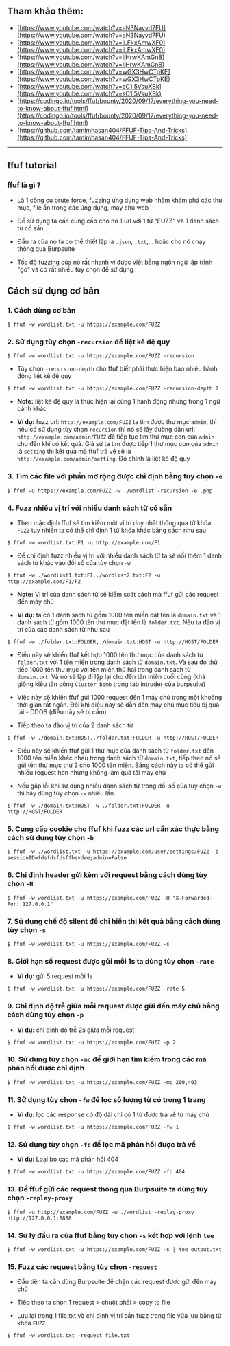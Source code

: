 ## Tham khảo thêm:
- [https://www.youtube.com/watch?v=aN3Nayvd7FU](https://www.youtube.com/watch?v=aN3Nayvd7FU)
- [https://www.youtube.com/watch?v=iLFkxAmwXF0](https://www.youtube.com/watch?v=iLFkxAmwXF0)
- [https://www.youtube.com/watch?v=IjHrwKAmGn8](https://www.youtube.com/watch?v=IjHrwKAmGn8)
- [https://www.youtube.com/watch?v=wGX3HwCTpKE](https://www.youtube.com/watch?v=wGX3HwCTpKE)
- [https://www.youtube.com/watch?v=sC1I5VsuXSk](https://www.youtube.com/watch?v=sC1I5VsuXSk)
- [https://codingo.io/tools/ffuf/bounty/2020/09/17/everything-you-need-to-know-about-ffuf.html](https://codingo.io/tools/ffuf/bounty/2020/09/17/everything-you-need-to-know-about-ffuf.html)
- [https://github.com/tamimhasan404/FFUF-Tips-And-Tricks](https://github.com/tamimhasan404/FFUF-Tips-And-Tricks)


---
## ffuf tutorial
### ffuf là gì ?
- Là 1 công cụ brute force, fuzzing ứng dụng web nhằm khám phá các thư mục, file ẩn trong các ứng dụng, máy chủ web

- Để sử dụng ta cần cung cấp cho nó 1 url với 1 từ "FUZZ" và 1 danh sách từ có sẵn 

- Đầu ra của nó ta có thể thiết lập là `.json`, `.txt`,... hoặc cho nó chạy thông qua Burpsuite

- Tốc độ fuzzing của nó rất nhanh vì được viết bằng ngôn ngữ lập trình "go" và có rất nhiều tùy chọn để sử dụng
## Cách sử dụng cơ bản
### 1. Cách dùng cơ bản
```
$ ffuf -w wordlist.txt -u https://example.com/FUZZ
```
### 2. Sử dụng tùy chọn `-recursion` để liệt kê đệ quy 
```
$ ffuf -w wordlist.txt -u https://example.com/FUZZ -recursion
```
- Tùy chọn `-recursion-depth` cho ffuf biết phải thực hiện bao nhiêu hành động liệt kê đệ quy 
```
$ ffuf -w wordlist.txt -u https://example.com/FUZZ -recursion-depth 2
```
- **Note:** liệt kê đệ quy là thực hiện lại cùng 1 hành động nhưng trong 1 ngữ cảnh khác

- **Ví dụ:** fuzz url: `http://example.com/FUZZ` ta tìm được thư mục `admin`, thì nếu có sử dụng tùy chọn `recursion` thì nó sẽ lấy đường dẫn url: `http://example.com/admin/FUZZ` để tiếp tục tìm thư mục con của `admin` cho đến khi có kết quả. Giả sử ta tìm được tiếp 1 thư mục con của `admin` là `setting` thì kết quả mà ffuf trả về sẽ là `http://example.com/admin/setting`. Đó chính là liệt kê đệ quy
### 3. Tìm các file với phần mở rộng được chỉ định bằng tùy chọn `-e`
```
$ ffuf -u https://example.com/FUZZ -w ./wordlist -recursion -e .php
```
### 4. Fuzz nhiều vị trí với nhiều danh sách từ có sẵn
- Theo mặc định ffuf sẽ tìm kiếm một ví trí duy nhất thông qua từ khóa `FUZZ` tuy nhiên ta có thể chỉ định 1 từ khóa khác bằng cách như sau
```
$ ffuf -w wordlist.txt:F1 -u http://example.com/F1
```
- Để chỉ định fuzz nhiều vị trí với nhiều danh sách từ ta sẽ nối thêm 1 danh sách từ khác vào đối số của tùy chọn `-w`
```
$ ffuf -w ./wordlist1.txt:F1,./wordlist2.txt:F2 -u http://example.com/F1/F2
```
- **Note:** Vị trí của danh sách từ sẽ kiểm soát cách mà ffuf gửi các request đến máy chủ

- **Ví dụ:** ta có 1 danh sách từ gồm 1000 tên miền đặt tên là `domain.txt` và 1 danh sách từ gồm 1000 tên thư mục đặt tên là `folder.txt`. Nếu ta đảo vị trí của các danh sách từ như sau
```
$ ffuf -w ./folder.txt:FOLDER,./domain.txt:HOST -u http://HOST/FOLDER
```
- Điều này sẽ khiến ffuf kết hợp 1000 tên thư mục của danh sách từ `folder.txt` với 1 tên miền trong danh sách từ `domain.txt`. Và sau đó thử tiếp 1000 tên thư mục với tên miền thứ hai trong danh sách từ `domain.txt`. Và nó sẽ lặp đi lặp lại cho đến tên miền cuối cùng (khá giống kiểu tấn công `Cluster bomb` trong tab intruder của burpsuite)

- Việc này sẽ khiến ffuf gửi 1000 request đến 1 máy chủ trong một khoảng thời gian rất ngắn. Đôi khi điều này sẽ dẫn đến máy chủ mục tiêu bị quá tải - DDOS (điều này sẽ bị cấm)  

- Tiếp theo ta đảo vị trí của 2 danh sách từ
```
$ ffuf -w ./domain.txt:HOST,./folder.txt:FOLDER -u http://HOST/FOLDER
```
- Điều này sẽ khiến ffuf gửi 1 thư mục của danh sách từ `folder.txt` đến 1000 tên miền khác nhau trong danh sách từ `domain.txt`, tiếp theo nó sẽ gửi tên thư mục thứ 2 cho 1000 tên miền. Bằng cách này ta có thể gửi nhiều request hơn nhưng không làm quá tải máy chủ 

- Nếu gặp lỗi khi sử dụng nhiều danh sách từ trong đối số của tùy chọn `-w` thì hãy dùng tùy chọn `-w` nhiều lần
```
$ ffuf -w ./domain.txt:HOST -w ./folder.txt:FOLDER -u http://HOST/FOLDER
```
### 5. Cung cấp cookie cho ffuf khi fuzz các url cần xác thực bằng cách sử dụng tùy chọn `-b`
```
$ ffuf -w ./wordlist.txt -u https://example.com/user/settings/FUZZ -b sessionID=fdsfdsfdsffbsvdwe;admin=False
```
### 6. Chỉ định header gửi kèm với request bằng cách dùng tùy chọn `-H`
```
$ ffuf -w wordlist.txt -u https://example.com/FUZZ -H "X-Forwarded-For: 127.0.0.1" 
```
### 7. Sử dụng chế độ silent để chỉ hiển thị kết quả bằng cách dùng tùy chọn `-s`
```
$ ffuf -w wordlist.txt -u https://example.com/FUZZ -s
```
### 8. Giới hạn số request được gửi mỗi 1s ta dùng tùy chọn `-rate`
- **Ví dụ:** gửi 5 request mỗi 1s 
```
$ ffuf -w wordlist.txt -u https://example.com/FUZZ -rate 5
```
### 9. Chỉ định độ trễ giữa mỗi request được gửi đến máy chủ bằng cách dùng tùy chọn `-p`
- **Ví dụ:** chỉ định độ trễ 2s giữa mỗi request
```
$ ffuf -w wordlist.txt -u https://example.com/FUZZ -p 2
```
### 10. Sử dụng tùy chọn `-mc` để giới hạn tìm kiếm trong các mã phản hồi được chỉ định
```
$ ffuf -w wordlist.txt -u https://example.com/FUZZ -mc 200,403
```
### 11. Sử dụng tùy chọn `-fw` để lọc số lượng từ có trong 1 trang
- **Ví dụ:** lọc các response có độ dài chỉ có 1 từ được trả về từ máy chủ 
```
$ ffuf -w wordlist.txt -u https://example.com/FUZZ -fw 1
```
### 12. Sử dụng tùy chọn `-fc` để lọc mã phản hồi được trả về
- **Ví dụ:** Loại bỏ các mã phản hồi 404 
```
$ ffuf -w wordlist.txt -u https://example.com/FUZZ -fc 404
```
### 13. Để ffuf gửi các request thông qua Burpsuite ta dùng tùy chọn `-replay-proxy`
```
$ ffuf -u http://example.com/FUZZ -w ./wordlist -replay-proxy http://127.0.0.1:8888
```
### 14. Sử lý đầu ra của ffuf bằng tùy chọn `-s` kết hợp với lệnh `tee`
```
$ ffuf -w wordlist.txt -u https://example.com/FUZZ -s | tee output.txt
```
### 15. Fuzz các request bằng tùy chọn `-request`
- Đầu tiên ta cần dùng Burpsuite để chặn các request được gửi đến máy chủ

- Tiếp theo ta chọn 1 request > chuột phải > copy to file

- Lưu lại trong 1 file.txt và chỉ định vị trí cần fuzz trong file vừa lưu bằng từ khóa `FUZZ`
```
$ ffuf -w wordlist.txt -request file.txt
```
